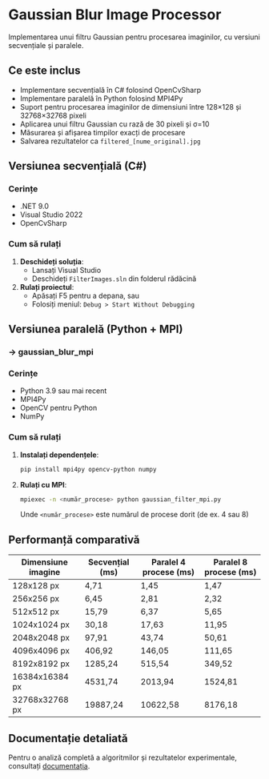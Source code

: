 # Gaussian Blur Image Processor

Implementarea unui filtru Gaussian pentru procesarea imaginilor, cu versiuni secvențiale și paralele.

## Ce este inclus

- Implementare secvențială în C# folosind OpenCvSharp
- Implementare paralelă în Python folosind MPI4Py
- Suport pentru procesarea imaginilor de dimensiuni între 128×128 și 32768×32768 pixeli
- Aplicarea unui filtru Gaussian cu rază de 30 pixeli și σ=10
- Măsurarea și afișarea timpilor exacți de procesare
- Salvarea rezultatelor ca `filtered_[nume_original].jpg`

## Versiunea secvențială (C#)

### Cerințe
- .NET 9.0
- Visual Studio 2022
- OpenCvSharp

### Cum să rulați
1. **Deschideți soluția**:
   - Lansați Visual Studio
   - Deschideți `FilterImages.sln` din folderul rădăcină
2. **Rulați proiectul**:
   - Apăsați F5 pentru a depana, sau
   - Folosiți meniul: `Debug > Start Without Debugging`

## Versiunea paralelă (Python + MPI) 

### -> gaussian_blur_mpi

### Cerințe
- Python 3.9 sau mai recent
- MPI4Py
- OpenCV pentru Python
- NumPy

### Cum să rulați
1. **Instalați dependențele**:
   ```bash
   pip install mpi4py opencv-python numpy
   ```

2. **Rulați cu MPI**:
   ```bash
   mpiexec -n <număr_procese> python gaussian_filter_mpi.py
   ```
   Unde `<număr_procese>` este numărul de procese dorit (de ex. 4 sau 8)

## Performanță comparativă

| Dimensiune imagine | Secvențial (ms) | Paralel 4 procese (ms) | Paralel 8 procese (ms) |
|-------------------|-----------------|------------------------|------------------------|
| 128x128 px        | 4,71            | 1,45                   | 1,47                   |
| 256x256 px        | 6,45            | 2,81                   | 2,32                   |
| 512x512 px        | 15,79           | 6,37                   | 5,65                   |
| 1024x1024 px      | 30,18           | 17,63                  | 11,95                  |
| 2048x2048 px      | 97,91           | 43,74                  | 50,61                  |
| 4096x4096 px      | 406,92          | 146,05                 | 111,65                 |
| 8192x8192 px      | 1285,24         | 515,54                 | 349,52                 |
| 16384x16384 px    | 4531,74         | 2013,94                | 1524,81                |
| 32768x32768 px    | 19887,24        | 10622,58               | 8176,18                |

## Documentație detaliată

Pentru o analiză completă a algoritmilor și rezultatelor experimentale, consultați [documentația](https://docs.google.com/document/d/1Lvr94UeL-PmCsR4VaBGzNiWaocePwUWuNJOjV7AGTTY/edit?usp=sharing).
